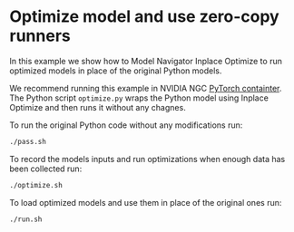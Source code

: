 <!--
Copyright (c) 2021-2023, NVIDIA CORPORATION. All rights reserved.

Licensed under the Apache License, Version 2.0 (the "License");
you may not use this file except in compliance with the License.
You may obtain a copy of the License at

    http://www.apache.org/licenses/LICENSE-2.0

Unless required by applicable law or agreed to in writing, software
distributed under the License is distributed on an "AS IS" BASIS,
WITHOUT WARRANTIES OR CONDITIONS OF ANY KIND, either express or implied.
See the License for the specific language governing permissions and
limitations under the License.
-->

# Optimize model and use zero-copy runners

In this example we show how to Model Navigator Inplace Optimize to run optimized models in place of the original Python models.

We recommend running this example in NVIDIA NGC [PyTorch containter](https://catalog.ngc.nvidia.com/orgs/nvidia/containers/pytorch).
The Python script `optimize.py` wraps the Python model using Inplace Optimize and then runs it without any chagnes.

To run the original Python code without any modifications run:
```bash
./pass.sh
```

To record the models inputs and run optimizations when enough data has been collected run:
```bash
./optimize.sh
```

To load optimized models and use them in place of the original ones run:
```bash
./run.sh
```